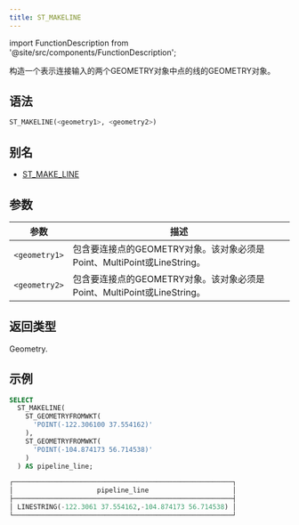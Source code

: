 ```yaml
---
title: ST_MAKELINE
---
```

import FunctionDescription from '@site/src/components/FunctionDescription';

<FunctionDescription description="引入或更新：v1.2.391"/>

构造一个表示连接输入的两个GEOMETRY对象中点的线的GEOMETRY对象。

## 语法

```sql
ST_MAKELINE(<geometry1>, <geometry2>)
```

## 别名

- [ST_MAKE_LINE](st-make-line.md)

## 参数

| 参数          | 描述                                                                                                 |
|---------------|-------------------------------------------------------------------------------------------------------------|
| `<geometry1>` | 包含要连接点的GEOMETRY对象。该对象必须是Point、MultiPoint或LineString。 |
| `<geometry2>` | 包含要连接点的GEOMETRY对象。该对象必须是Point、MultiPoint或LineString。 |

## 返回类型

Geometry.

## 示例

```sql
SELECT
  ST_MAKELINE(
    ST_GEOMETRYFROMWKT(
      'POINT(-122.306100 37.554162)'
    ),
    ST_GEOMETRYFROMWKT(
      'POINT(-104.874173 56.714538)'
    )
  ) AS pipeline_line;

┌───────────────────────────────────────────────────────┐
│                     pipeline_line                     │
├───────────────────────────────────────────────────────┤
│ LINESTRING(-122.3061 37.554162,-104.874173 56.714538) │
└───────────────────────────────────────────────────────┘
```